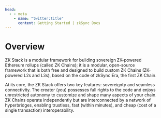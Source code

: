 ```yaml
---
head:
  - - meta
    - name: "twitter:title"
      content: Getting Started | zkSync Docs
---
```


# Overview

ZK Stack is a modular framework for building sovereign ZK-powered Ethereum rollups (called ZK Chains); it is a modular, open-source framework that is both free and designed to build custom ZK Chains (ZK-powered L2s and L3s), based on the code of zkSync Era, the first ZK Chain.

At its core, the ZK Stack offers two key features: sovereignty and seamless connectivity. The creator (you) possesses full rights to the code and enjoys unrestricted autonomy to customize and shape many aspects of your chain. ZK Chains operate independently but are interconnected by a network of hyperbridges, enabling trustless, fast (within minutes), and cheap (cost of a single transaction) interoperability.
